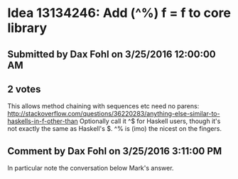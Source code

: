 # Idea 13134246: Add (^%) f = f to core library #

## Submitted by Dax Fohl on 3/25/2016 12:00:00 AM

## 2 votes

This allows method chaining with sequences etc need no parens:
http://stackoverflow.com/questions/36220283/anything-else-similar-to-haskells-in-f-other-than
Optionally call it ^$ for Haskell users, though it's not exactly the same as Haskell's $. ^% is (imo) the nicest on the fingers.




## Comment by Dax Fohl on 3/25/2016 3:11:00 PM

In particular note the conversation below Mark's answer.

